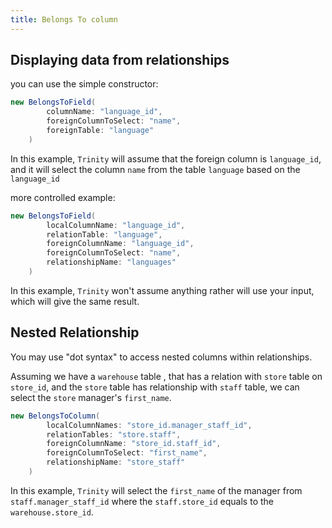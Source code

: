 ```yaml
---
title: Belongs To column
---
```


## Displaying data from relationships

you can use the simple constructor:
```csharp
new BelongsToField(
        columnName: "language_id", 
        foreignColumnToSelect: "name", 
        foreignTable: "language"
    )
```

In this example, `Trinity` will assume that the foreign column is `language_id`, and it will select the column `name` from the table `language` based on the `language_id`

more controlled example:

```csharp
new BelongsToField(
        localColumnName: "language_id",
        relationTable: "language",
        foreignColumnName: "language_id",
        foreignColumnToSelect: "name",
        relationshipName: "languages"
    )
```

In this example, `Trinity` won't assume anything rather will use your input, which will give the same result.

## Nested Relationship

You may use "dot syntax" to access nested columns within relationships. 

Assuming we have a `warehouse` table , that has a relation with `store` table on `store_id`, and the `store` table has relationship with `staff` table,  we can select the `store` manager's `first_name`. 

```csharp
new BelongsToColumn(
        localColumnNames: "store_id.manager_staff_id",
        relationTables: "store.staff",
        foreignColumnName: "store_id.staff_id",
        foreignColumnToSelect: "first_name",
        relationshipName: "store_staff"
    )
```

In this example, `Trinity` will select the `first_name` of the manager from `staff.manager_staff_id` where the `staff.store_id` equals to the `warehouse.store_id`.